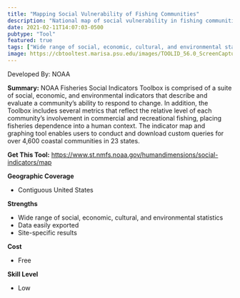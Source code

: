 ```yaml
---
title: "Mapping Social Vulnerability of Fishing Communities"
description: "National map of social vulnerability in fishing communities"
date: 2021-02-11T14:07:03-0500
pubtype: "Tool"
featured: true
tags: ["Wide range of social, economic, cultural, and environmental statistics", "Data easily exported", "Site-specific results"]
image: https://cbtooltest.marisa.psu.edu/images/TOOLID_56.0_ScreenCapture-1.png
---
```

Developed By: NOAA

**Summary:** NOAA Fisheries Social Indicators Toolbox is comprised of a suite of social, economic, and environmental indicators that describe and evaluate a community’s ability to respond to change. In addition, the Toolbox includes several metrics that reflect the relative level of each community’s involvement in commercial and recreational fishing, placing fisheries dependence into a human context. The indicator map and graphing tool enables users to conduct and download custom queries for over 4,600 coastal communities in 23 states.

__**Get This Tool:**__ https://www.st.nmfs.noaa.gov/humandimensions/social-indicators/map


__**Geographic Coverage**__
- Contiguous United States

__**Strengths**__
-  Wide range of social, economic, cultural, and environmental statistics
-   Data easily exported
-   Site-specific results

__**Cost**__
- Free

__**Skill Level**__
- Low
